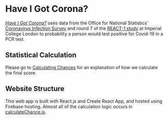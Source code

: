 # Have I Got Corona?

*[Have I Got Corona?][3]* uses data from the Office for National Statistics' [Coronavirus Infection Survey][1] and round 7 of the [REACT-1 study][2] at Imperial College London to probability a person would test positive for Covid-19 in a PCR test.


## Statistical Calculation

Please go to [Calculating Chances](./calculating-chances.md) for an explanation of how we calculate the final score.


## Website Structure

This web app is built with React.js and Create React App, and hosted using Firebase hosting. Almost all of the calculation logic occurs in [calculateChance.js](./src/results/calculateChance.js).

[1]: https://www.ons.gov.uk/peoplepopulationandcommunity/healthandsocialcare/conditionsanddiseases/bulletins/coronaviruscovid19infectionsurveypilot/24december2020

[2]: https://www.imperial.ac.uk/medicine/research-and-impact/groups/react-study/

[3]: https://haveigotcorona.web.app